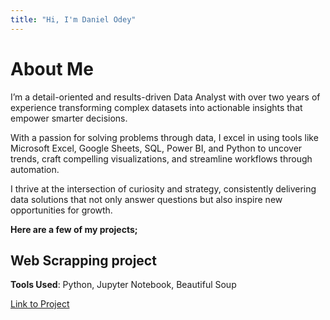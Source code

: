 ```yaml
---
title: "Hi, I'm Daniel Odey"
---
```


# About Me
I’m a detail-oriented and results-driven Data Analyst with over two years of experience transforming complex datasets into actionable insights that empower smarter decisions.

With a passion for solving problems through data, I excel in using tools like Microsoft Excel, Google Sheets, SQL, Power BI, and Python to uncover trends, craft compelling visualizations, and streamline workflows through automation.

I thrive at the intersection of curiosity and strategy, consistently delivering data solutions that not only answer questions but also inspire new opportunities for growth.

**Here are a few of my projects;**

## Web Scrapping project

**Tools Used**: Python, Jupyter Notebook, Beautiful Soup

[Link to Project](https://github.com/danielodey/player-data-scrapper)
